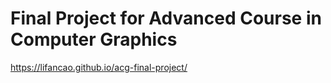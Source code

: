 # Final Project for Advanced Course in Computer Graphics

https://lifancao.github.io/acg-final-project/
